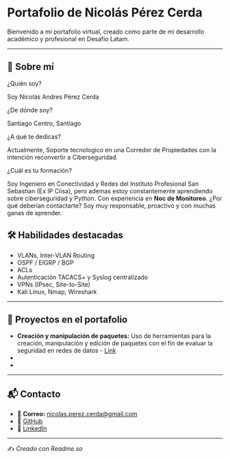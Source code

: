 #  **Portafolio de Nicolás Pérez Cerda**

Bienvenido a mi portafolio virtual, creado como parte de mi desarrollo académico y profesional en Desafio Latam.

---

## 🤖 Sobre mí

¿Quién soy?

Soy Nicolás Andres Pérez Cerda

¿De dónde soy?

Santiago Centro, Santiago

¿A qué te dedicas?

Actualmente, Soporte tecnologico en una Corredor de Propiedades con la intención reconvertir a Ciberseguridad.

¿Cuál es tu formación?

Soy Ingeniero en Conectividad y Redes del Instituto Profesional San Sebastian (Ex IP Ciisa), pero ademas
estoy constantemente aprendiendo sobre ciberseguridad y Python. 
Con experiencia en **Noc de Monitoreo**.
¿Por qué deberían contactarte? 
Soy muy responsable, proactivo y con muchas ganas de aprender.

## 🛠️ Habilidades destacadas
- VLANs, Inter-VLAN Routing  
- OSPF / EIGRP / BGP  
- ACLs   
- Autenticación TACACS+ y Syslog centralizado  
- VPNs (IPsec, Site-to-Site)  
- Kali Linux, Nmap, Wireshark   

---

## 📂 Proyectos en el portafolio
- **Creación y manipulación de paquetes:** Uso de herramientas para la creación, manipulación y edición de paquetes con el fin de evaluar la seguridad en redes de datos - [Link](https://docs.google.com/document/d/1lK7E-qrfiaZEhMnWYLopZDP-Y7HpLjp/edit?usp=sharing&ouid=10833510269532785230&rtpof=true&sd=true)
-
-

---

## 📬 Contacto
- 📧 **Correo:** nicolas.perez.cerda@gmail.com  
- 🐙 [GitHub](https://github.com/Recnico)  
- 💼 [LinkedIn](https://www.linkedin.com/in/nicolasperezcerda/)  

---

✍️ *Creado con Readme.so*
